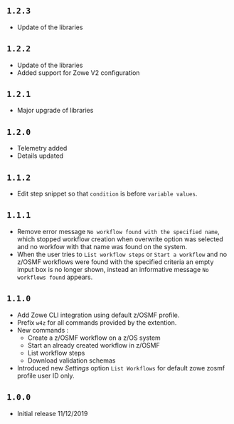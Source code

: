 ## `1.2.3`

- Update of the libraries

## `1.2.2`

- Update of the libraries
- Added support for Zowe V2 configuration

## `1.2.1`

- Major upgrade of libraries

## `1.2.0`

- Telemetry added
- Details updated

## `1.1.2`

- Edit step snippet so that `condition` is before `variable values`.

## `1.1.1`

- Remove error message `No workflow found with the specified name`, which stopped workflow creation when  overwrite option was selected and no workfow with that name was found on the system.
- When the user tries to `List workflow steps` or `Start a workflow` and no z/OSMF workflows were found with the specified criteria
an empty imput box is no longer shown, instead an informative message `No workflows found` appears.

## `1.1.0`

- Add Zowe CLI integration using default z/OSMF profile.
- Prefix `w4z` for all commands provided by the extention.
- New commands :
    - Create a z/OSMF workflow on a z/OS system
    - Start an already created workflow in z/OSMF
    - List workflow steps
    - Download validation schemas
- Introduced new *Settings* option `List Workflows` for default zowe zosmf profile user ID only.

## `1.0.0`
- Initial release 11/12/2019
